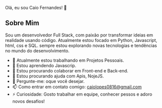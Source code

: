 Olá, eu sou Caio Fernandes! 👋

## Sobre Mim
Sou um desenvolvedor Full Stack, com paixão por transformar ideias em realidade usando código. Atualmente estou focado em Python, Javascript, html, css e SQL. sempre estou explorando novas tecnologias e tendências no mundo do desenvolvimento.

- 🔭 Atualmente estou trabalhando em Projetos Pessoais.
- 🌱 Estou aprendendo Javascrip.
- 👯 Estou procurando colaborar em Front-end e Back-end.
- 🤔 Estou procurando ajuda com Apis, NojeJS.
- 💬 Pergunte-me: oque você desejar.
- 📫 Como entrar em contato comigo: caiolopes0816@gmail.com
- ⚡ Curiosidade: Gosto trabalhar em equipe, conhecer pessos e adoro novos desafios!
